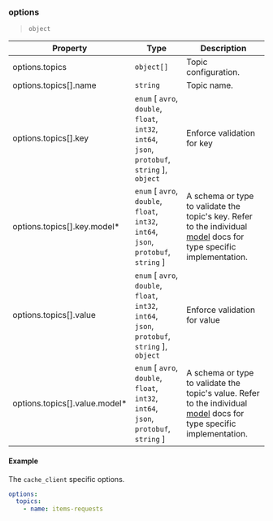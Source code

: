 ### options

> `object`

| Property                       | Type                                                                                           | Description                                                                                                                                                  |
| ------------------------------ | ---------------------------------------------------------------------------------------------- | ------------------------------------------------------------------------------------------------------------------------------------------------------------ |
| options.topics                 | `object[]`                                                                                     | Topic configuration.                                                                                                                                         |
| options.topics[].name          | `string`                                                                                       | Topic name.                                                                                                                                                  |
| options.topics[].key           | `enum` [ `avro`, `double`, `float`, `int32`, `int64`, `json`, `protobuf`, `string` ], `object` | Enforce validation for key                                                                                                                                   |
| options.topics[].key.model\*   | `enum` [ `avro`, `double`, `float`, `int32`, `int64`, `json`, `protobuf`, `string` ]           | A schema or type to validate the topic's key. Refer to the individual [model](../../../../reference/config/models/) docs for type specific implementation.   |
| options.topics[].value         | `enum` [ `avro`, `double`, `float`, `int32`, `int64`, `json`, `protobuf`, `string` ], `object` | Enforce validation for value                                                                                                                                 |
| options.topics[].value.model\* | `enum` [ `avro`, `double`, `float`, `int32`, `int64`, `json`, `protobuf`, `string` ]           | A schema or type to validate the topic's value. Refer to the individual [model](../../../../reference/config/models/) docs for type specific implementation. |

#### Example

The `cache_client` specific options.

```yaml
options:
  topics:
    - name: items-requests
```
